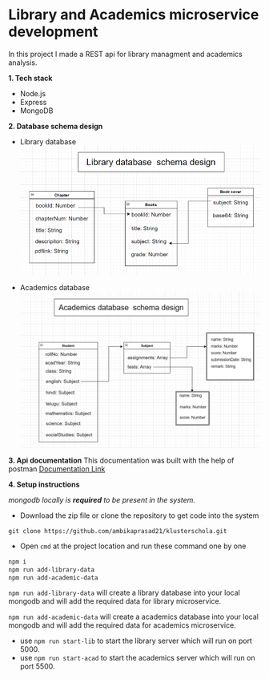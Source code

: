 # Library and Academics microservice development

In this project I made a REST api for library managment and academics analysis.

**1. Tech stack**
- Node.js
- Express
- MongoDB

**2. Database schema design**

- Library database
![Library database design](https://github.com/ambikaprasad21/klusterschola/blob/master/database%20schema%20design/library%20database.png)

- Academics database
![Academics database design](https://github.com/ambikaprasad21/klusterschola/blob/master/database%20schema%20design/academicas%20database.png)

**3. Api documentation**
This documentation was built with the help of postman [Documentation Link](https://documenter.getpostman.com/view/26298504/2sAYJAeHfe)

**4. Setup instructions**

*mongodb locally is **required** to be present in the system.*

- Download the zip file or clone the repository to get code into the system
```
git clone https://github.com/ambikaprasad21/klusterschola.git
```

- Open `cmd` at the project location and run these command one by one
```
npm i
npm run add-library-data
npm run add-academic-data
```

`npm run add-library-data` will create a library database into your local mongodb and will add the required data for library microservice.

`npm run add-academic-data` will create a academics database into your local mongodb and will add the required data for academics microservice.

- use `npm run start-lib` to start the library server which will run on port 5000.
- use `npm run start-acad` to start the academics server which will run on port 5500.

